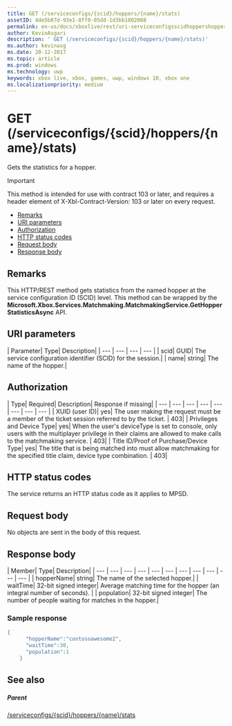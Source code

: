```yaml
---
title: GET (/serviceconfigs/{scid}/hoppers/{name}/stats)
assetID: 4de5b07d-93e1-8ff0-05dd-1d3bb1802088
permalink: en-us/docs/xboxlive/rest/uri-serviceconfigsscidhoppershoppernamestatsget.html
author: KevinAsgari
description: ' GET (/serviceconfigs/{scid}/hoppers/{name}/stats)'
ms.author: kevinasg
ms.date: 20-12-2017
ms.topic: article
ms.prod: windows
ms.technology: uwp
keywords: xbox live, xbox, games, uwp, windows 10, xbox one
ms.localizationpriority: medium
---
```



# GET (/serviceconfigs/{scid}/hoppers/{name}/stats)

Gets the statistics for a hopper.

> [!IMPORTANT]
> This method is intended for use with contract 103 or later, and requires a header element of X-Xbl-Contract-Version: 103 or later on every request.

  * [Remarks](#ID4ET)
  * [URI parameters](#ID4E5)
  * [Authorization](#ID4EJB)
  * [HTTP status codes](#ID4E3C)
  * [Request body](#ID4EFD)
  * [Response body](#ID4EQD)

<a id="ID4ET"></a>


## Remarks
This HTTP/REST method gets statistics from the named hopper at the service configuration ID (SCID) level. This method can be wrapped by the **Microsoft.Xbox.Services.Matchmaking.MatchmakingService.GetHopperStatisticsAsync** API.  
<a id="ID4E5"></a>


## URI parameters

| Parameter| Type| Description|
| --- | --- | --- | --- |
| scid| GUID| The service configuration identifier (SCID) for the session.|
| name| string| The name of the hopper.|

<a id="ID4EJB"></a>


## Authorization

| Type| Required| Description| Response if missing|
| --- | --- | --- | --- | --- | --- | --- | --- |
| XUID (user ID)| yes| The user making the request must be a member of the ticket session referred to by the ticket. | 403|
| Privileges and Device Type| yes| When the user's deviceType is set to console, only users with the multiplayer privilege in their claims are allowed to make calls to the matchmaking service. | 403|
| Title ID/Proof of Purchase/Device Type| yes| The title that is being matched into must allow matchmaking for the specified title claim, device type combination. | 403|

<a id="ID4E3C"></a>


## HTTP status codes
The service returns an HTTP status code as it applies to MPSD.  
<a id="ID4EFD"></a>


## Request body

No objects are sent in the body of this request.

<a id="ID4EQD"></a>


## Response body

| Member| Type| Description|
| --- | --- | --- | --- | --- | --- | --- | --- | --- | --- | --- |
| hopperName| string| The name of the selected hopper.|
| waitTime| 32-bit signed integer| Average matching time for the hopper (an integral number of seconds). |
| population| 32-bit signed integer| The number of people waiting for matches in the hopper.|

<a id="ID4E1D"></a>


### Sample response


```cpp
{
      "hopperName":"contosoawesome2",
      "waitTime":30,
      "population":1
    }


```


<a id="ID4EJE"></a>


## See also

<a id="ID4ELE"></a>


##### Parent  

[/serviceconfigs/{scid}/hoppers/{name}/stats](uri-serviceconfigsscidhoppershoppernamestats.md)
